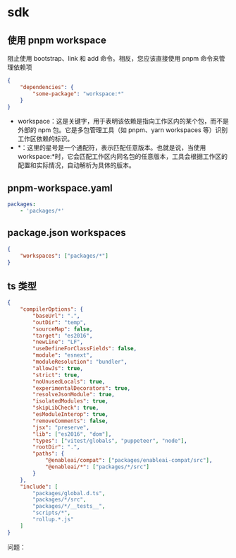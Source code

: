 # sdk

## 使用 pnpm workspace

阻止使用 bootstrap、link 和 add 命令。相反，您应该直接使用 pnpm 命令来管理依赖项

```json
{
	"dependencies": {
		"some-package": "workspace:*"
	}
}
```

-   workspace：这是关键字，用于表明该依赖是指向工作区内的某个包，而不是外部的 npm 包。它是多包管理工具（如 pnpm、yarn workspaces 等）识别工作区依赖的标识。
-   *：这里的星号是一个通配符，表示匹配任意版本。也就是说，当使用 workspace:*时，它会匹配工作区内同名包的任意版本，工具会根据工作区的配置和实际情况，自动解析为具体的版本。

## pnpm-workspace.yaml

```yaml
packages:
	- 'packages/*'
```

## package.json workspaces

```json
{
	"workspaces": ["packages/*"]
}
```

## ts 类型

```json
{
	"compilerOptions": {
		"baseUrl": ".",
		"outDir": "temp",
		"sourceMap": false,
		"target": "es2016",
		"newLine": "LF",
		"useDefineForClassFields": false,
		"module": "esnext",
		"moduleResolution": "bundler",
		"allowJs": true,
		"strict": true,
		"noUnusedLocals": true,
		"experimentalDecorators": true,
		"resolveJsonModule": true,
		"isolatedModules": true,
		"skipLibCheck": true,
		"esModuleInterop": true,
		"removeComments": false,
		"jsx": "preserve",
		"lib": ["es2016", "dom"],
		"types": ["vitest/globals", "puppeteer", "node"],
		"rootDir": ".",
		"paths": {
			"@enableai/compat": ["packages/enableai-compat/src"],
			"@enableai/*": ["packages/*/src"]
		}
	},
	"include": [
		"packages/global.d.ts",
		"packages/*/src",
		"packages/*/__tests__",
		"scripts/*",
		"rollup.*.js"
	]
}
```

问题：
